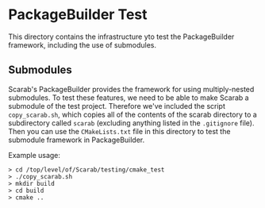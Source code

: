 # PackageBuilder Test

This directory contains the infrastructure yto test the PackageBuilder framework, including the use of submodules.

## Submodules

Scarab's PackageBuilder provides the framework for using multiply-nested submodules.  To test these features, we need to be able to make Scarab a submodule of the test project.  Therefore we've included the script `copy_scarab.sh`, which copies all of the contents of the scarab directory to a subdirectory called `scarab` (excluding anything listed in the `.gitignore` file).  Then you can use the `CMakeLists.txt` file in this directory to test the submodule framework in PackageBuilder.

Example usage:
```
> cd /top/level/of/Scarab/testing/cmake_test
> ./copy_scarab.sh
> mkdir build
> cd build
> cmake ..
```

